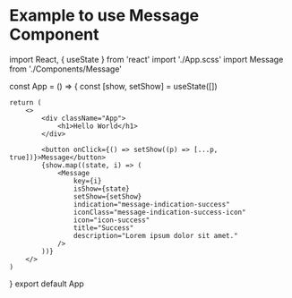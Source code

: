# Example to use Message Component

import React, { useState } from 'react'
import './App.scss'
import Message from './Components/Message'

const App = () => {
    const [show, setShow] = useState([])

    return (
        <>
            <div className="App">
                <h1>Hello World</h1>
            </div>

            <button onClick={() => setShow((p) => [...p, true])}>Message</button>
            {show.map((state, i) => (
                <Message
                    key={i}
                    isShow={state}
                    setShow={setShow}
                    indication="message-indication-success"
                    iconClass="message-indication-success-icon"
                    icon="icon-success"
                    title="Success"
                    description="Lorem ipsum dolor sit amet."
                />
            ))}
        </>
    )
}
export default App